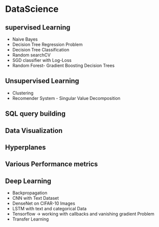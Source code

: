 # DataScience 


## supervised Learning 
- Naive Bayes
- Decision Tree Regression Problem
- Decision Tree Classification
- Random searchCV
- SGD classifier with Log-Loss
- Random Forest- Gradient Boosting Decision Trees










## Unsupervised Learning
- Clustering 
- Recomender System - Singular Value Decomposition
## SQL query building

## Data Visualization
## Hyperplanes 
## Various Performance metrics
## Deep Learning 
- Backpropagation
- CNN with Text Dataset
- DenseNet on CIFAR-10 Images
- LSTM with text and categorical Data
- Tensorflow -> working with callbacks and vanishing gradient Problem
- Transfer Learning




